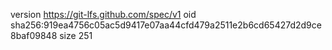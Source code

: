 version https://git-lfs.github.com/spec/v1
oid sha256:919ea4756c05ac5d9417e07aa44cfd479a2511e2b6cd65427d2d9ce8baf09848
size 251
